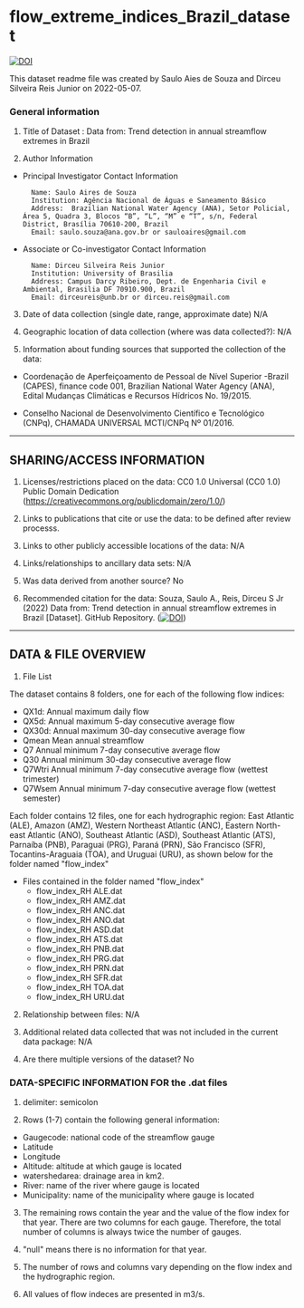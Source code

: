 # flow_extreme_indices_Brazil_dataset
[![DOI](https://zenodo.org/badge/490340976.svg)](https://zenodo.org/badge/latestdoi/490340976)


This dataset readme file was created by Saulo Aies de Souza and Dirceu Silveira Reis Junior on 2022-05-07.

### General information

1. Title of Dataset : Data from: Trend detection in annual streamflow extremes in Brazil

2. Author Information

- Principal Investigator Contact Information

        Name: Saulo Aires de Souza
        Institution: Agência Nacional de Águas e Saneamento Básico
        Address:  Brazilian National Water Agency (ANA), Setor Policial, Área 5, Quadra 3, Blocos “B”, “L”, “M” e “T”, s/n, Federal District, Brasília 70610-200, Brazil
        Email: saulo.souza@ana.gov.br or sauloaires@gmail.com
           
- Associate or Co-investigator Contact Information

        Name: Dirceu Silveira Reis Junior
        Institution: University of Brasilia
        Address: Campus Darcy Ribeiro, Dept. de Engenharia Civil e Ambiental, Brasilia DF 70910.900, Brazil
        Email: dirceureis@unb.br or dirceu.reis@gmail.com 


3. Date of data collection (single date, range, approximate date) <suggested format YYYYMMDD> N/A

4. Geographic location of data collection (where was data collected?): N/A

5. Information about funding sources that supported the collection of the data: 

- Coordenação de Aperfeiçoamento de Pessoal de Nível Superior -Brazil (CAPES), finance code 001, Brazilian National Water Agency (ANA), Edital Mudanças Climáticas e Recursos Hídricos No. 19/2015.

- Conselho Nacional de Desenvolvimento Científico e Tecnológico (CNPq), CHAMADA UNIVERSAL MCTI/CNPq Nº 01/2016.


--------------------------
SHARING/ACCESS INFORMATION
-------------------------- 

1. Licenses/restrictions placed on the data:  CC0 1.0 Universal (CC0 1.0) Public Domain Dedication  (https://creativecommons.org/publicdomain/zero/1.0/)

2. Links to publications that cite or use the data:  to be defined after review processs.

3. Links to other publicly accessible locations of the data: N/A

4. Links/relationships to ancillary data sets: N/A

5. Was data derived from another source? No

6. Recommended citation for the data: Souza, Saulo A., Reis, Dirceu S Jr (2022) Data from: Trend detection in annual streamflow extremes in Brazil [Dataset]. GitHub Repository. ([![DOI](https://zenodo.org/badge/490340976.svg)](https://zenodo.org/badge/latestdoi/490340976))

---------------------
DATA & FILE OVERVIEW
---------------------

1. File List      

The dataset contains 8 folders, one for each of the following flow indices: 

- QX1d:	Annual maximum daily flow
- QX5d:	Annual maximum 5-day consecutive average flow
- QX30d:	Annual maximum 30-day consecutive average flow
- Qmean	Mean annual streamflow
- Q7	Annual minimum 7-day consecutive average flow
- Q30	Annual minimum 30-day consecutive average flow
- Q7Wtri	Annual minimum 7-day consecutive average flow (wettest trimester)
- Q7Wsem	Annual minimum 7-day consecutive average flow (wettest semester)

Each folder contains 12 files, one for each hydrographic region: East Atlantic (ALE), Amazon (AMZ), Western Northeast Atlantic (ANC), Eastern North-east Atlantic (ANO), Southeast Atlantic (ASD), Southeast Atlantic (ATS), Parnaíba (PNB), Paraguai (PRG), Paraná (PRN), São Francisco (SFR), Tocantins-Araguaia (TOA), and Uruguai (URU), as shown below for the folder named "flow_index" 

- Files contained in the folder named "flow_index"
  - flow_index_RH ALE.dat
  - flow_index_RH AMZ.dat
  - flow_index_RH ANC.dat
  - flow_index_RH ANO.dat
  - flow_index_RH ASD.dat
  - flow_index_RH ATS.dat
  - flow_index_RH PNB.dat
  - flow_index_RH PRG.dat
  - flow_index_RH PRN.dat
  - flow_index_RH SFR.dat
  - flow_index_RH TOA.dat
  - flow_index_RH URU.dat
  
2. Relationship between files: N/A

3. Additional related data collected that was not included in the current data package: N/A

4. Are there multiple versions of the dataset? No


### DATA-SPECIFIC INFORMATION FOR the .dat files

1. delimiter: semicolon

2. Rows (1-7) contain the following general information:

- Gaugecode: national code of the streamflow gauge
- Latitude
- Longitude
- Altitude: altitude at which gauge is located
- watershedarea: drainage area in km2.
- River: name of the river where gauge is located
- Municipality: name of the municipality where gauge is located

3. The remaining rows contain the year and the value of the flow index for that year. There are two columns for each gauge. Therefore, the total number of columns is always twice the number of gauges.

4. "null" means there is no information for that year.

5. The number of rows and columns vary depending on the flow index and the hydrographic region.

6. All values of flow indeces are presented in m3/s.

